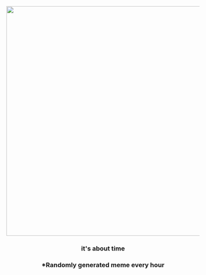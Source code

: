 <p align="center">
        <img src="https://i.redd.it/8w2hbghwpvu81.gif" width="600" height="600">
        </p>
        <h3 align="center">it's about time</h3>
        <h3 align="center">*Randomly generated meme every hour</h3>
    